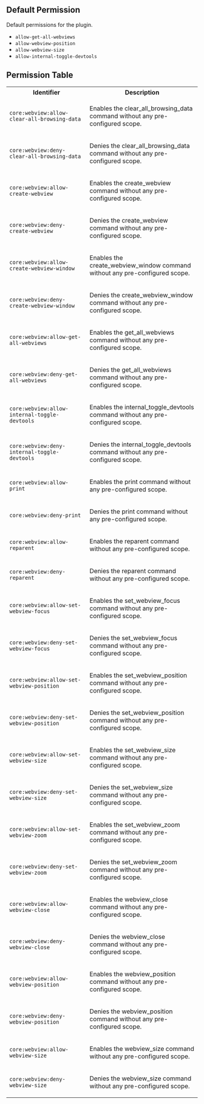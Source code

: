 ## Default Permission

Default permissions for the plugin.

- `allow-get-all-webviews`
- `allow-webview-position`
- `allow-webview-size`
- `allow-internal-toggle-devtools`

## Permission Table 

<table>
<tr>
<th>Identifier</th>
<th>Description</th>
</tr>


<tr>
<td>

`core:webview:allow-clear-all-browsing-data`

</td>
<td>

Enables the clear_all_browsing_data command without any pre-configured scope.

</td>
</tr>

<tr>
<td>

`core:webview:deny-clear-all-browsing-data`

</td>
<td>

Denies the clear_all_browsing_data command without any pre-configured scope.

</td>
</tr>

<tr>
<td>

`core:webview:allow-create-webview`

</td>
<td>

Enables the create_webview command without any pre-configured scope.

</td>
</tr>

<tr>
<td>

`core:webview:deny-create-webview`

</td>
<td>

Denies the create_webview command without any pre-configured scope.

</td>
</tr>

<tr>
<td>

`core:webview:allow-create-webview-window`

</td>
<td>

Enables the create_webview_window command without any pre-configured scope.

</td>
</tr>

<tr>
<td>

`core:webview:deny-create-webview-window`

</td>
<td>

Denies the create_webview_window command without any pre-configured scope.

</td>
</tr>

<tr>
<td>

`core:webview:allow-get-all-webviews`

</td>
<td>

Enables the get_all_webviews command without any pre-configured scope.

</td>
</tr>

<tr>
<td>

`core:webview:deny-get-all-webviews`

</td>
<td>

Denies the get_all_webviews command without any pre-configured scope.

</td>
</tr>

<tr>
<td>

`core:webview:allow-internal-toggle-devtools`

</td>
<td>

Enables the internal_toggle_devtools command without any pre-configured scope.

</td>
</tr>

<tr>
<td>

`core:webview:deny-internal-toggle-devtools`

</td>
<td>

Denies the internal_toggle_devtools command without any pre-configured scope.

</td>
</tr>

<tr>
<td>

`core:webview:allow-print`

</td>
<td>

Enables the print command without any pre-configured scope.

</td>
</tr>

<tr>
<td>

`core:webview:deny-print`

</td>
<td>

Denies the print command without any pre-configured scope.

</td>
</tr>

<tr>
<td>

`core:webview:allow-reparent`

</td>
<td>

Enables the reparent command without any pre-configured scope.

</td>
</tr>

<tr>
<td>

`core:webview:deny-reparent`

</td>
<td>

Denies the reparent command without any pre-configured scope.

</td>
</tr>

<tr>
<td>

`core:webview:allow-set-webview-focus`

</td>
<td>

Enables the set_webview_focus command without any pre-configured scope.

</td>
</tr>

<tr>
<td>

`core:webview:deny-set-webview-focus`

</td>
<td>

Denies the set_webview_focus command without any pre-configured scope.

</td>
</tr>

<tr>
<td>

`core:webview:allow-set-webview-position`

</td>
<td>

Enables the set_webview_position command without any pre-configured scope.

</td>
</tr>

<tr>
<td>

`core:webview:deny-set-webview-position`

</td>
<td>

Denies the set_webview_position command without any pre-configured scope.

</td>
</tr>

<tr>
<td>

`core:webview:allow-set-webview-size`

</td>
<td>

Enables the set_webview_size command without any pre-configured scope.

</td>
</tr>

<tr>
<td>

`core:webview:deny-set-webview-size`

</td>
<td>

Denies the set_webview_size command without any pre-configured scope.

</td>
</tr>

<tr>
<td>

`core:webview:allow-set-webview-zoom`

</td>
<td>

Enables the set_webview_zoom command without any pre-configured scope.

</td>
</tr>

<tr>
<td>

`core:webview:deny-set-webview-zoom`

</td>
<td>

Denies the set_webview_zoom command without any pre-configured scope.

</td>
</tr>

<tr>
<td>

`core:webview:allow-webview-close`

</td>
<td>

Enables the webview_close command without any pre-configured scope.

</td>
</tr>

<tr>
<td>

`core:webview:deny-webview-close`

</td>
<td>

Denies the webview_close command without any pre-configured scope.

</td>
</tr>

<tr>
<td>

`core:webview:allow-webview-position`

</td>
<td>

Enables the webview_position command without any pre-configured scope.

</td>
</tr>

<tr>
<td>

`core:webview:deny-webview-position`

</td>
<td>

Denies the webview_position command without any pre-configured scope.

</td>
</tr>

<tr>
<td>

`core:webview:allow-webview-size`

</td>
<td>

Enables the webview_size command without any pre-configured scope.

</td>
</tr>

<tr>
<td>

`core:webview:deny-webview-size`

</td>
<td>

Denies the webview_size command without any pre-configured scope.

</td>
</tr>
</table>
